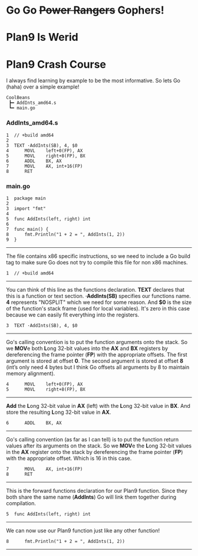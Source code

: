 # Go Go ~~Power Rangers~~ Gophers!
# Plan9 Is Werid
# Plan9 Crash Course
I always find learning by example to be the most informative.
So lets Go (haha) over a simple example!
```
CoolBeans
 ┣━ AddInts_amd64.s
 ┗━ main.go
```

### AddInts_amd64.s
```
1  // +build amd64
2
3  TEXT ·AddInts(SB), 4, $0
4      MOVL    left+0(FP), AX
5      MOVL    right+8(FP), BX
6      ADDL    BX, AX
7      MOVL    AX, int+16(FP)
8      RET
```
### main.go
```
1  package main
2
3  import "fmt"
4
5  func AddInts(left, right) int
6
7  func main() {
8      fmt.Println("1 + 2 = ", AddInts(1, 2))
9  }
```
---
The file contains x86 specific instructions, so we need to include a Go build tag to make sure Go does not try to compile this file for non x86 machines.
```
1  // +build amd64
```
---
You can think of this line as the functions declaration. **TEXT** declares that this is a function or text section. **·AddInts(SB)** specifies our functions name. **4** represents "NOSPLIT" which we need for some reason. And **$0** is the size of the function's stack frame (used for local variables). It's zero in this case because we can easily fit everything into the registers.
```
3  TEXT ·AddInts(SB), 4, $0
```
---
Go's calling convention is to put the function arguments onto the stack. So we **MOV**e both **L**ong 32-bit values into the **AX** and **BX** registers by dereferencing the frame pointer (**FP**) with the appropriate offsets. The first argument is stored at offset **0**. The second argument is stored at offset **8** (int’s only need 4 bytes but I think Go offsets all arguments by 8 to maintain memory alignment).
```
4      MOVL    left+0(FP), AX
5      MOVL    right+8(FP), BX
```
---
**Add** the **L**ong 32-bit value in **AX** (left) with the **L**ong 32-bit value in **BX**. And store the resulting **L**ong 32-bit value in **AX**.
```
6      ADDL    BX, AX
```
---
Go's calling convention (as far as I can tell) is to put the function return values after its arguments on the stack. So we **MOV**e the **L**ong 32-bit values in the **AX** register onto the stack by dereferencing the frame pointer (**FP**) with the appropriate offset. Which is 16 in this case.
```
7      MOVL    AX, int+16(FP)
8      RET
```
---
This is the forward functions declaration for our Plan9 function. Since they both share the same name (**AddInts**) Go will link them together during compilation.
```
5  func AddInts(left, right) int
```
---
We can now use our Plan9 function just like any other function!
```
8      fmt.Println("1 + 2 = ", AddInts(1, 2))
```
---